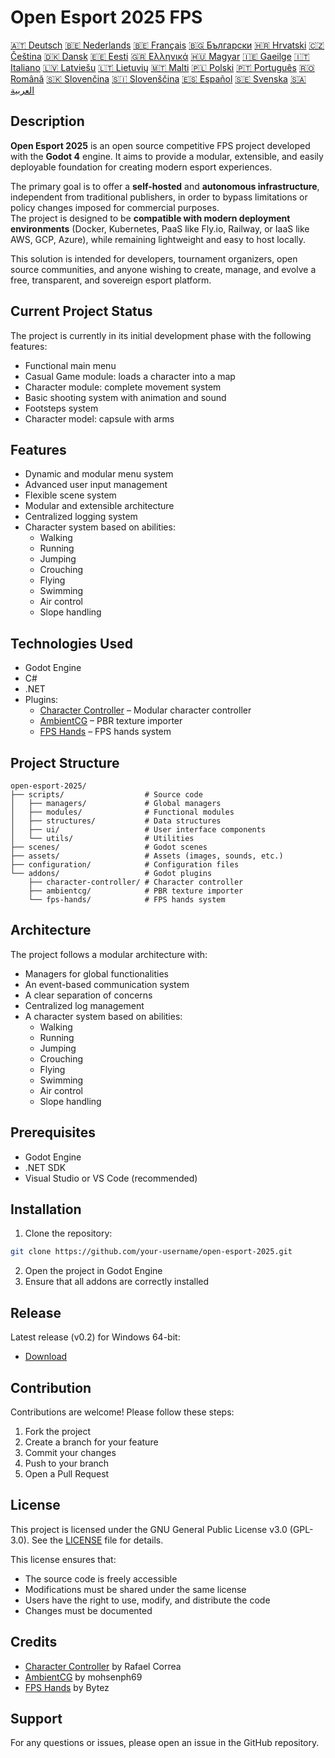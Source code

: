 # Open Esport 2025 FPS

[🇦🇹 Deutsch](README-lang/deutsch.md) [🇧🇪 Nederlands](README-lang/nederlands.md) [🇧🇪 Français](README-lang/français.md) [🇧🇬 Български](README-lang/български.md) [🇭🇷 Hrvatski](README-lang/hrvatski.md) [🇨🇿 Čeština](README-lang/čeština.md) [🇩🇰 Dansk](README-lang/dansk.md) [🇪🇪 Eesti](README-lang/eesti.md) [🇬🇷 Ελληνικά](README-lang/ελληνικά.md) [🇭🇺 Magyar](README-lang/magyar.md) [🇮🇪 Gaeilge](README-lang/gaeilge.md) [🇮🇹 Italiano](README-lang/italiano.md) [🇱🇻 Latviešu](README-lang/latviešu.md) [🇱🇹 Lietuvių](README-lang/lietuvių.md) [🇲🇹 Malti](README-lang/malti.md) [🇵🇱 Polski](README-lang/polski.md) [🇵🇹 Português](README-lang/português.md) [🇷🇴 Română](README-lang/română.md) [🇸🇰 Slovenčina](README-lang/slovenčina.md) [🇸🇮 Slovenščina](README-lang/slovenščina.md) [🇪🇸 Español](README-lang/español.md) [🇸🇪 Svenska](README-lang/svenska.md) [🇸🇦 العربية](README-lang/العربية.md)

## Description

**Open Esport 2025** is an open source competitive FPS project developed with the **Godot 4** engine. It aims to provide a modular, extensible, and easily deployable foundation for creating modern esport experiences.

The primary goal is to offer a **self-hosted** and **autonomous infrastructure**, independent from traditional publishers, in order to bypass limitations or policy changes imposed for commercial purposes.  
The project is designed to be **compatible with modern deployment environments** (Docker, Kubernetes, PaaS like Fly.io, Railway, or IaaS like AWS, GCP, Azure), while remaining lightweight and easy to host locally.

This solution is intended for developers, tournament organizers, open source communities, and anyone wishing to create, manage, and evolve a free, transparent, and sovereign esport platform.

## Current Project Status
The project is currently in its initial development phase with the following features:
- Functional main menu
- Casual Game module: loads a character into a map
- Character module: complete movement system
- Basic shooting system with animation and sound
- Footsteps system
- Character model: capsule with arms

## Features
- Dynamic and modular menu system
- Advanced user input management
- Flexible scene system
- Modular and extensible architecture
- Centralized logging system
- Character system based on abilities:
  - Walking
  - Running
  - Jumping
  - Crouching
  - Flying
  - Swimming
  - Air control
  - Slope handling

## Technologies Used
- Godot Engine
- C#
- .NET
- Plugins:
  - [Character Controller](https://github.com/expressobits/character-controller) – Modular character controller
  - [AmbientCG](https://github.com/mohsenph69/godot-ambientcg) – PBR texture importer
  - [FPS Hands](https://codeberg.org/Bytez/godot-fps-hands) – FPS hands system

## Project Structure
```
open-esport-2025/
├── scripts/                  # Source code
│   ├── managers/             # Global managers
│   ├── modules/              # Functional modules
│   ├── structures/           # Data structures
│   ├── ui/                   # User interface components
│   └── utils/                # Utilities
├── scenes/                   # Godot scenes
├── assets/                   # Assets (images, sounds, etc.)
├── configuration/            # Configuration files
└── addons/                   # Godot plugins
    ├── character-controller/ # Character controller
    ├── ambientcg/            # PBR texture importer
    └── fps-hands/            # FPS hands system
```

## Architecture
The project follows a modular architecture with:
- Managers for global functionalities
- An event-based communication system
- A clear separation of concerns
- Centralized log management
- A character system based on abilities:
  - Walking
  - Running
  - Jumping
  - Crouching
  - Flying
  - Swimming
  - Air control
  - Slope handling

## Prerequisites
- Godot Engine
- .NET SDK
- Visual Studio or VS Code (recommended)

## Installation
1. Clone the repository:
```bash
git clone https://github.com/your-username/open-esport-2025.git
```
2. Open the project in Godot Engine
3. Ensure that all addons are correctly installed

## Release
Latest release (v0.2) for Windows 64-bit:
- [Download](https://antisys.fr/Games/openesport2025/Open-eSport-2025-v0.2.7z)

## Contribution
Contributions are welcome! Please follow these steps:
1. Fork the project
2. Create a branch for your feature
3. Commit your changes
4. Push to your branch
5. Open a Pull Request

## License
This project is licensed under the GNU General Public License v3.0 (GPL-3.0). See the [LICENSE](LICENSE) file for details.

This license ensures that:
- The source code is freely accessible
- Modifications must be shared under the same license
- Users have the right to use, modify, and distribute the code
- Changes must be documented

## Credits
- [Character Controller](https://github.com/expressobits/character-controller) by Rafael Correa
- [AmbientCG](https://github.com/mohsenph69/godot-ambientcg) by mohsenph69
- [FPS Hands](https://codeberg.org/Bytez/godot-fps-hands) by Bytez

## Support
For any questions or issues, please open an issue in the GitHub repository.
